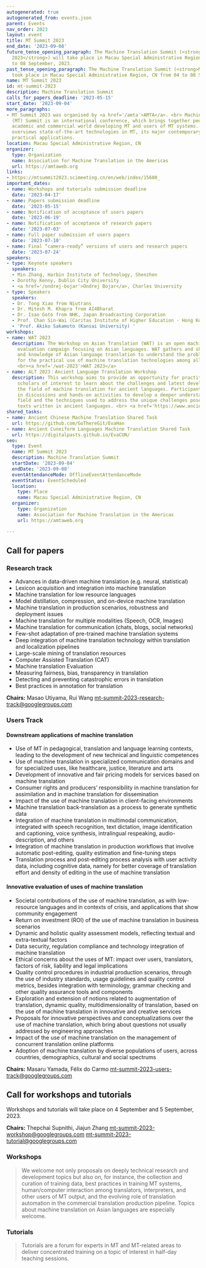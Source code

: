 ```yaml
---
autogenerated: true
autogenerated_from: events.json
parent: Events
nav_order: 2023
layout: event
title: MT Summit 2023
end_date: '2023-09-08'
future_tense_opening_paragraph: The Machine Translation Summit (<strong>MT Summit
  2023</strong>) will take place in Macau Special Administrative Region, CN from 04
  to 08 September, 2023.
past_tense_opening_paragraph: The Machine Translation Summit (<strong>MT Summit 2023</strong>)
  took place in Macau Special Administrative Region, CN from 04 to 08 September, 2023.
name: MT Summit 2023
id: mt-summit-2023
description: Machine Translation Summit
calls_for_papers_deadline: '2023-05-15'
start_date: '2023-09-04'
more_paragraphs:
- MT Summit 2023 was organised by <a href='/amta'>AMTA</a>. <br> Machine Translation
  (MT) Summit is an international conference, which brings together people from the
  academic and commercial world developing MT and users of MT systems. The conference
  overviews state-of-the-art technologies in MT, its major contemporary trends, and
  practical applications.
location: Macau Special Administrative Region, CN
organizer:
  type: Organization
  name: Association for Machine Translation in the Americas
  url: https://amtaweb.org
links:
- https://mtsummit2023.scimeeting.cn/en/web/index/15680_
important_dates:
- name: Workshops and tutorials submission deadline
  date: '2023-04-17'
- name: Papers submission deadline
  date: '2023-05-15'
- name: Notification of acceptance of users papers
  date: '2023-06-19'
- name: Notification of acceptance of research papers
  date: '2023-07-03'
- name: Full paper submission of users papers
  date: '2023-07-10'
- name: Final “camera-ready” versions of users and research papers
  date: '2023-07-24'
speakers:
- type: Keynote speakers
  speakers:
  - Min Zhang, Harbin Institute of Technology, Shenzhen
  - Dorothy Kenny, Dublin City University
  - <a href='/ondrej-bojar'>Ondrej Bojar</a>, Charles University
- type: Speakers
  speakers:
  - Dr. Tong Xiao from Niutrans
  - Dr. Mitesh M. Khapra from AI4Bharat
  - Dr. Isao Goto from NHK, Japan Broadcasting Corporation
  - Prof. Chan Sin-Wai (Caritas Institute of Higher Education - Hong Kong)
  - 'Prof. Akiko Sakamoto (Kansai University) '
workshops:
- name: WAT 2023
  description: The Workshop on Asian Translation (WAT) is an open machine translation
    evaluation campaign focusing on Asian languages. WAT gathers and shares the resources
    and knowledge of Asian language translation to understand the problems to be solved
    for the practical use of machine translation technologies among all Asian countries.
    <br><a href='/wat-2023'>WAT 2023</a>
- name: ALT 2023：Ancient Language Translation Workshop
  description: This workshop aims to provide an opportunity for practitioners and
    scholars of interest to learn about the challenges and latest developments in
    the field of machine translation for ancient languages. Participants will engage
    in discussions and hands-on activities to develop a deeper understanding of the
    field and the techniques used to address the unique challenges posed by translating
    texts written in ancient languages. <br> <a href='https://www.ancientnlp.com/alt2023/'>ancientnlp.com/alt2023/</a>
shared_tasks:
- name: Ancient Chinese Machine Translation Shared Task
  url: https://github.com/GoThereGit/EvaHan
- name: Ancient Cuneiform Languages Machine Translation Shared Task
  url: https://digitalpasts.github.io/EvaCUN/
seo:
  type: Event
  name: MT Summit 2023
  description: Machine Translation Summit
  startDate: '2023-09-04'
  endDate: '2023-09-08'
  eventAttendanceMode: OfflineEventAttendanceMode
  eventStatus: EventScheduled
  location:
    type: Place
    name: Macau Special Administrative Region, CN
  organizer:
    type: Organization
    name: Association for Machine Translation in the Americas
    url: https://amtaweb.org

---
```

## Call for papers

### Research track

- Advances in data-driven machine translation (e.g. neural, statistical)
- Lexicon acquisition and integration into machine translation
- Machine translation for low resource languages
- Model distillation, compression, and on-device machine translation
- Machine translation in production scenarios, robustness and deployment issues
- Machine translation for multiple modalities (Speech, OCR, Images)
- Machine translation for communication (chats, blogs, social networks)
- Few-shot adaptation of pre-trained machine translation systems
- Deep integration of machine translation technology within translation and localization pipelines
- Large-scale mining of translation resources
- Computer Assisted Translation (CAT)
- Machine translation Evaluation
- Measuring fairness, bias, transparency in translation
- Detecting and preventing catastrophic errors in translation
- Best practices in annotation for translation

**Chairs:** Masao Utiyama, Rui Wang
mt-summit-2023-research-track@googlegroups.com

### Users Track

#### Downstream applications of machine translation

- Use of MT in pedagogical, translation and language learning contexts, leading to the development of new technical and linguistic competences
- Use of machine translation in specialized communication domains and for specialized uses, like healthcare, justice, literature and arts
- Development of innovative and fair pricing models for services based on machine translation
- Consumer rights and producers’ responsibility in machine translation for assimilation and in machine translation for dissemination
- Impact of the use of machine translation in client-facing environments
- Machine translation back-translation as a process to generate synthetic data
- Integration of machine translation in multimodal communication, integrated with speech recognition, text dictation, image identification and captioning, voice synthesis, intralingual respeaking, audio-description, and others
- Integration of machine translation in production workflows that involve automatic post-editing, quality estimation and fine-tuning steps
- Translation process and post-editing process analysis with user activity data, including cognitive data, namely for better coverage of translation effort and density of editing in the use of machine translation

#### Innovative evaluation of uses of machine translation

- Societal contributions of the use of machine translation, as with low-resource languages and in contexts of crisis, and applications that show community engagement
- Return on investment (ROI) of the use of machine translation in business scenarios
- Dynamic and holistic quality assessment models, reflecting textual and extra-textual factors
- Data security, regulation compliance and technology integration of machine translation
- Ethical concerns about the uses of MT: impact over users, translators, factors of risk, liability and legal implications
- Quality control procedures in industrial production scenarios, through the use of industry standards, usage guidelines and quality control metrics, besides integration with terminology, grammar checking and other quality assurance tools and components
- Exploration and extension of notions related to augmentation of translation, dynamic quality, multidimensionality of translation, based on the use of machine translation in innovative and creative services
- Proposals for innovative perspectives and conceptualizations over the use of machine translation, which bring about questions not usually addressed by engineering approaches
- Impact of the use of machine translation on the management of concurrent translation online platforms
- Adoption of machine translation by diverse populations of users, across countries, demographics, cultural and social spectrums

**Chairs:** Masaru Yamada, Félix do Carmo
mt-summit-2023-users-track@googlegroups.com

## Call for workshops and tutorials

Workshops and tutorials will take place on 4 September and 5 September, 2023.

**Chairs:** Thepchai Supnithi, Jiajun Zhang
mt-summit-2023-workshop@googlegroups.com
mt-summit-2023-tutorial@googlegroups.com

### Workshops

> We welcome not only proposals on deeply technical research and development topics but also on, for instance, the collection and curation of training data, best practices in training MT systems, human/computer interaction among translators, interpreters, and other users of MT output, and the evolving role of translation automation in the commercial translation production pipeline. Topics about machine translation on Asian languages are especially welcome.

### Tutorials

> Tutorials are a forum for experts in MT and MT-related areas to deliver concentrated training on a topic of interest in half-day teaching sessions.
